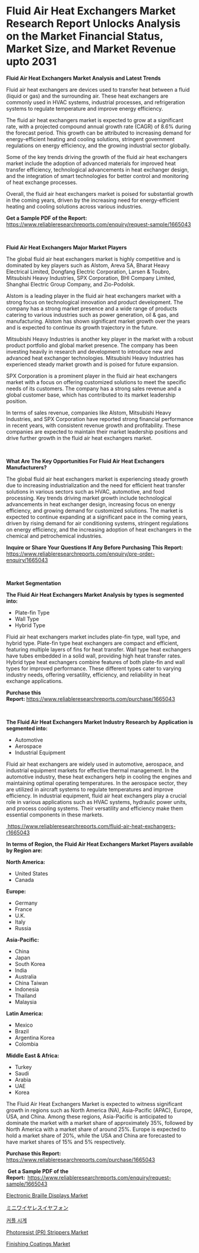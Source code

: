 <p><h1>Fluid Air Heat Exchangers Market Research Report Unlocks Analysis on the Market Financial Status, Market Size, and Market Revenue upto 2031</h1></p><p><strong>Fluid Air Heat Exchangers Market Analysis and Latest Trends</strong></p>
<p><p>Fluid air heat exchangers are devices used to transfer heat between a fluid (liquid or gas) and the surrounding air. These heat exchangers are commonly used in HVAC systems, industrial processes, and refrigeration systems to regulate temperature and improve energy efficiency.</p><p>The fluid air heat exchangers market is expected to grow at a significant rate, with a projected compound annual growth rate (CAGR) of 8.6% during the forecast period. This growth can be attributed to increasing demand for energy-efficient heating and cooling solutions, stringent government regulations on energy efficiency, and the growing industrial sector globally.</p><p>Some of the key trends driving the growth of the fluid air heat exchangers market include the adoption of advanced materials for improved heat transfer efficiency, technological advancements in heat exchanger design, and the integration of smart technologies for better control and monitoring of heat exchange processes.</p><p>Overall, the fluid air heat exchangers market is poised for substantial growth in the coming years, driven by the increasing need for energy-efficient heating and cooling solutions across various industries.</p></p>
<p><strong>Get a Sample PDF of the Report:&nbsp;</strong> <a href="https://www.reliableresearchreports.com/enquiry/request-sample/1665043">https://www.reliableresearchreports.com/enquiry/request-sample/1665043</a></p>
<p>&nbsp;</p>
<p><strong>Fluid Air Heat Exchangers Major Market Players</strong></p>
<p><p>The global fluid air heat exchangers market is highly competitive and is dominated by key players such as Alstom, Areva SA, Bharat Heavy Electrical Limited, Dongfang Electric Corporation, Larsen & Toubro, Mitsubishi Heavy Industries, SPX Corporation, BHI Company Limited, Shanghai Electric Group Company, and Zio-Podolsk. </p><p>Alstom is a leading player in the fluid air heat exchangers market with a strong focus on technological innovation and product development. The company has a strong market presence and a wide range of products catering to various industries such as power generation, oil & gas, and manufacturing. Alstom has shown significant market growth over the years and is expected to continue its growth trajectory in the future.</p><p>Mitsubishi Heavy Industries is another key player in the market with a robust product portfolio and global market presence. The company has been investing heavily in research and development to introduce new and advanced heat exchanger technologies. Mitsubishi Heavy Industries has experienced steady market growth and is poised for future expansion.</p><p>SPX Corporation is a prominent player in the fluid air heat exchangers market with a focus on offering customized solutions to meet the specific needs of its customers. The company has a strong sales revenue and a global customer base, which has contributed to its market leadership position.</p><p>In terms of sales revenue, companies like Alstom, Mitsubishi Heavy Industries, and SPX Corporation have reported strong financial performance in recent years, with consistent revenue growth and profitability. These companies are expected to maintain their market leadership positions and drive further growth in the fluid air heat exchangers market.</p></p>
<p>&nbsp;</p>
<p><strong>What Are The Key Opportunities For Fluid Air Heat Exchangers Manufacturers?</strong></p>
<p><p>The global fluid air heat exchangers market is experiencing steady growth due to increasing industrialization and the need for efficient heat transfer solutions in various sectors such as HVAC, automotive, and food processing. Key trends driving market growth include technological advancements in heat exchanger design, increasing focus on energy efficiency, and growing demand for customized solutions. The market is expected to continue expanding at a significant pace in the coming years, driven by rising demand for air conditioning systems, stringent regulations on energy efficiency, and the increasing adoption of heat exchangers in the chemical and petrochemical industries.</p></p>
<p><strong>Inquire or Share Your Questions If Any Before Purchasing This Report:</strong> <a href="https://www.reliableresearchreports.com/enquiry/pre-order-enquiry/1665043">https://www.reliableresearchreports.com/enquiry/pre-order-enquiry/1665043</a></p>
<p>&nbsp;</p>
<p><strong>Market Segmentation</strong></p>
<p><strong>The Fluid Air Heat Exchangers Market Analysis by types is segmented into:</strong></p>
<p><ul><li>Plate-fin Type</li><li>Wall Type</li><li>Hybrid Type</li></ul></p>
<p><p>Fluid air heat exchangers market includes plate-fin type, wall type, and hybrid type. Plate-fin type heat exchangers are compact and efficient, featuring multiple layers of fins for heat transfer. Wall type heat exchangers have tubes embedded in a solid wall, providing high heat transfer rates. Hybrid type heat exchangers combine features of both plate-fin and wall types for improved performance. These different types cater to varying industry needs, offering versatility, efficiency, and reliability in heat exchange applications.</p></p>
<p><strong>Purchase this Report:&nbsp;</strong><a href="https://www.reliableresearchreports.com/purchase/1665043">https://www.reliableresearchreports.com/purchase/1665043</a></p>
<p>&nbsp;</p>
<p><strong>The Fluid Air Heat Exchangers Market Industry Research by Application is segmented into:</strong></p>
<p><ul><li>Automotive</li><li>Aerospace</li><li>Industrial Equipment</li></ul></p>
<p><p>Fluid air heat exchangers are widely used in automotive, aerospace, and industrial equipment markets for effective thermal management. In the automotive industry, these heat exchangers help in cooling the engines and maintaining optimal operating temperatures. In the aerospace sector, they are utilized in aircraft systems to regulate temperatures and improve efficiency. In industrial equipment, fluid air heat exchangers play a crucial role in various applications such as HVAC systems, hydraulic power units, and process cooling systems. Their versatility and efficiency make them essential components in these markets.</p></p>
<p><a href="https://www.reliableresearchreports.com/fluid-air-heat-exchangers-r1665043">&nbsp;https://www.reliableresearchreports.com/fluid-air-heat-exchangers-r1665043</a></p>
<p><strong>In terms of Region, the Fluid Air Heat Exchangers Market Players available by Region are:</strong></p>
<p>
    <p> <strong> North America: </strong>
        <ul>
            <li>United States</li>
            <li>Canada</li>
        </ul>
        </p> 
    <p> <strong> Europe: </strong>
        <ul>
            <li>Germany</li>
            <li>France</li>
            <li>U.K.</li>
            <li>Italy</li>
            <li>Russia</li>
        </ul>
        </p> 
    <p> <strong> Asia-Pacific: </strong>
        <ul>
            <li>China</li>
            <li>Japan</li>
            <li>South Korea</li>
            <li>India</li>
            <li>Australia</li>
            <li>China Taiwan</li>
            <li>Indonesia</li>
            <li>Thailand</li>
            <li>Malaysia</li>
        </ul>
        </p> 
    <p> <strong> Latin America: </strong>
        <ul>
            <li>Mexico</li>
            <li>Brazil</li>
            <li>Argentina Korea</li>
            <li>Colombia</li>
        </ul>
        </p> 
    <p> <strong> Middle East & Africa: </strong>
        <ul>
            <li>Turkey</li>
            <li>Saudi</li>
            <li>Arabia</li>
            <li>UAE</li>
            <li>Korea</li>
        </ul>
    </p>
    </p>
<p><p>The Fluid Air Heat Exchangers Market is expected to witness significant growth in regions such as North America (NA), Asia-Pacific (APAC), Europe, USA, and China. Among these regions, Asia-Pacific is anticipated to dominate the market with a market share of approximately 35%, followed by North America with a market share of around 25%. Europe is expected to hold a market share of 20%, while the USA and China are forecasted to have market shares of 15% and 5% respectively.</p></p>
<p><strong>Purchase this Report: </strong><a href="https://www.reliableresearchreports.com/purchase/1665043">https://www.reliableresearchreports.com/purchase/1665043</a></p>
<p>&nbsp;<strong>Get a Sample PDF of the Report:&nbsp;&nbsp;</strong><a href="https://www.reliableresearchreports.com/enquiry/request-sample/1665043">https://www.reliableresearchreports.com/enquiry/request-sample/1665043</a></p>
<p><strong></strong></p>
<p><p><a href="https://www.linkedin.com/pulse/electronic-braille-displays-market-size-outlook-forecast-2024-5ri6e">Electronic Braille Displays Market</a></p><p><a href="https://github.com/EthanMorar2011/Market-Research-Report-List-1/blob/main/864586756988.md">ミニワイヤレスイヤフォン</a></p><p><a href="https://medium.com/@jordybecker/%EB%B6%80%EB%B6%80-%EC%8B%9C%EA%B3%84-%EC%8B%9C%EC%9E%A5-%ED%86%B5%EC%B0%B0-%EC%8B%9C%EC%9E%A5-%EB%8F%99%ED%96%A5-%EC%84%B1%EC%9E%A5-2024%EB%85%84%EB%B6%80%ED%84%B0-2031%EB%85%84%EA%B9%8C%EC%A7%80-%EC%98%88%EC%B8%A1%EB%90%9C-%EA%B2%83-ccb9581e3215">커플 시계</a></p><p><a href="https://issuu.com/reportprime-2/docs/photoresist-pr-strippers-market-size-2030.pptx">Photoresist (PR) Strippers Market</a></p><p><a href="https://github.com/Sarissaschmalingtr6fz2739/Market-Research-Report-List-2/blob/main/finishing-coatings-market.md">Finishing Coatings Market</a></p></p>